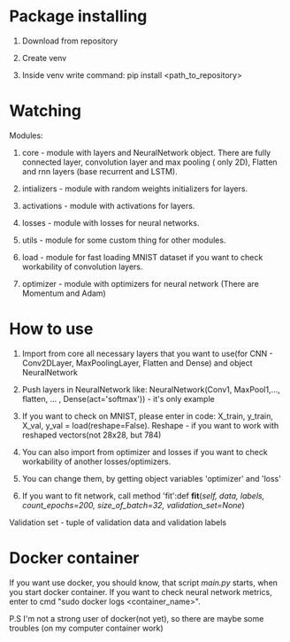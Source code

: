 # Package installing

1) Download from repository

2) Create venv

3) Inside venv write command: pip install <path_to_repository>

# Watching

Modules: 

1) core - module with layers and NeuralNetwork object. There are fully connected layer, convolution layer and max pooling ( only 2D), Flatten and rnn layers (base recurrent and LSTM).

2) intializers - module with random weights initializers for layers.

3) activations - module with activations for layers.

4) losses - module with losses for neural networks.

5) utils - module for some custom thing for other modules.

6) load - module for fast loading MNIST dataset if you want to check workability of convolution layers.

7) optimizer - module with optimizers for neural network (There are Momentum and Adam)


# How to use

1) Import from core all necessary layers that you want to use(for CNN - Conv2DLayer, MaxPoolingLayer, Flatten and Dense) and object NeuralNetwork

2) Push layers in NeuralNetwork like: NeuralNetwork(Conv1, MaxPool1,..., flatten, ... , Dense(act='softmax')) - it's only example

3) If you want to check on MNIST, please enter in code: X_train, y_train, X_val, y_val = load(reshape=False). 
Reshape - if you want to work with reshaped vectors(not 28x28, but 784)

4) You can also import from optimizer and losses if you want to check workability of another losses/optimizers.

5) You can change them, by getting object variables 'optimizer' and 'loss'

6) If you want to fit network, call method 'fit':def <b>fit</b>(<i>self, data, labels, count_epochs=200, size_of_batch=32, validation_set=None</i>)

Validation set - tuple of validation data and validation labels


# Docker container

If you want use docker, you should know, that script <i>main.py</i> starts, when you start docker container. If
you want to check neural network metrics, enter to cmd "sudo docker logs <container_name>".

P.S I'm not a strong user of docker(not yet), so there are maybe some troubles (on my computer container work)



